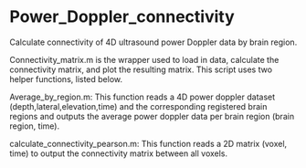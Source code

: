 # Power_Doppler_connectivity
Calculate connectivity of 4D ultrasound power Doppler data by brain region. 

Connectivity_matrix.m is the wrapper used to load in data, calculate the connectivity matrix, and plot the resulting matrix. This script uses two helper functions, listed below.

Average_by_region.m: This function reads a 4D power doppler dataset (depth,lateral,elevation,time) and the corresponding registered brain regions and outputs the average power doppler data per brain region (brain region, time).

calculate_connectivity_pearson.m: This function reads a 2D matrix (voxel, time) to output the connectivity matrix between all voxels.
